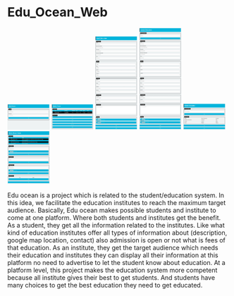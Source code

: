 <h1>Edu_Ocean_Web</h1>
<p float="left">
<img src="https://github.com/shaharyar809/Edu_Ocean_Web/blob/main/output/Login%20Screen.jpeg" width="19%">
<img src="https://github.com/shaharyar809/Edu_Ocean_Web/blob/main/output/Home%20Screen.jpeg" width="19%">
<img src="https://github.com/shaharyar809/Edu_Ocean_Web/blob/main/output/Insert%20Screen.jpeg" width="19%">
<img src="https://github.com/shaharyar809/Edu_Ocean_Web/blob/main/output/Update%20Screen.jpeg" width="19%">
<img src="https://github.com/shaharyar809/Edu_Ocean_Web/blob/main/output/Delete%20Screen.jpeg" width="19%">
<img src="https://github.com/shaharyar809/Edu_Ocean_Web/blob/main/output/Notice%20Tool%20Screen.jpeg" width="19%">
</p>
<p>
Edu ocean is a project which is related to the student/education system. In this idea, we facilitate the education institutes to reach the maximum target audience. Basically, Edu ocean makes possible students and institute to come at one platform. Where both students and institutes get the benefit. As a student, they get all the information related to the institutes. Like what kind of education institutes offer all types of information about (description, google map location, contact) also admission is open or not what is fees of that education. As an institute, they get the target audience which needs their education and institutes they can display all their information at this platform no need to advertise to let the student know about education. At a platform level, this project makes the education system more competent because all institute gives their best to get students. And students have many choices to get the best education they need to get educated.
</p>
